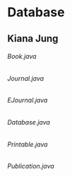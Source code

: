# Database
## Kiana Jung
###### Book.java
###### Journal.java
###### EJournal.java
###### Database.java
###### Printable.java
###### Publication.java
